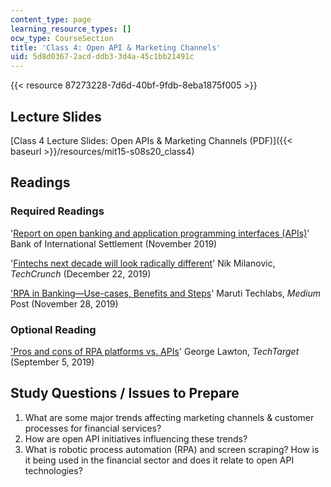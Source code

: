 ```yaml
---
content_type: page
learning_resource_types: []
ocw_type: CourseSection
title: 'Class 4: Open API & Marketing Channels'
uid: 5d8d0367-2acd-ddb3-3d4a-45c1bb21491c
---
```


{{< resource 87273228-7d6d-40bf-9fdb-8eba1875f005 >}}

Lecture Slides
--------------

[Class 4 Lecture Slides: Open APIs & Marketing Channels (PDF)]({{< baseurl >}}/resources/mit15-s08s20_class4)

Readings
--------

### Required Readings

'[Report on open banking and application programming interfaces (APIs)](https://www.bis.org/bcbs/publ/d486.htm)' Bank of International Settlement (November 2019)

'[Fintechs next decade will look radically different](https://techcrunch.com/2019/12/22/fintechs-next-decade-will-look-radically-different/)' Nik Milanovic, _TechCrunch_ (December 22, 2019)

['RPA in Banking—Use-cases, Benefits and Steps](https://medium.com/@MarutiTech/rpa-in-banking-use-cases-benefits-and-steps-8b97312a7d4f)' Maruti Techlabs, _Medium_ Post (November 28, 2019)

### Optional Reading

['Pros and cons of RPA platforms vs. APIs](https://searchcio.techtarget.com/feature/Pros-and-cons-of-RPA-platforms-vs-APIs)' George Lawton, _TechTarget_ (September 5, 2019)

Study Questions / Issues to Prepare
-----------------------------------

1.  What are some major trends affecting marketing channels & customer processes for financial services?
2.  How are open API initiatives influencing these trends?
3.  What is robotic process automation (RPA) and screen scraping? How is it being used in the financial sector and does it relate to open API technologies?